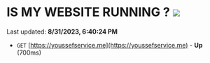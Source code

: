 # IS MY WEBSITE RUNNING ? [![](https://img.shields.io/static/v1?label=Sponsor&message=%E2%9D%A4&logo=GitHub&color=%23fe8e86)](https://github.com/sponsors/<username>)

Last updated: **8/31/2023, 6:40:24 PM**

- `GET` [https://youssefservice.me](https://youssefservice.me) - **Up** (700ms)
